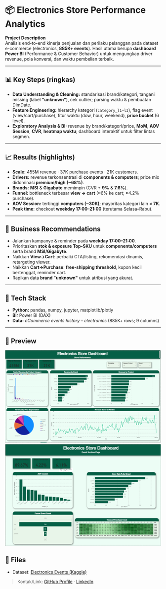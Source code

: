 # 📦 Electronics Store Performance Analytics

**Project Description**  
Analisis end-to-end kinerja penjualan dan perilaku pelanggan pada dataset e-commerce (electronics, **885K+ events**). Hasil utama berupa **dashboard Power BI** (Performance & Customer Behavior) untuk mengungkap driver revenue, pola konversi, dan waktu pembelian terbaik.

---

## 📊 Key Steps (ringkas)
- **Data Understanding & Cleaning:** standarisasi brand/kategori, tangani missing (label **"unknown"**), cek outlier; parsing waktu & pembuatan DimDate.  
- **Feature Engineering:** hierarchy kategori (`category_l1–l3`), flag event (view/cart/purchase), fitur waktu (dow, hour, weekend), **price bucket** (6 level).  
- **Exploratory Analysis & BI:** revenue by brand/kategori/price, **MoM**, **AOV Session**, **CVR**, **heatmap waktu**; dashboard interaktif untuk filter lintas segmen.

---

## 📈 Results (highlights)
- **Scale:** 455M revenue · 37K purchase events · 21K customers.  
- **Drivers:** revenue terkonsentrasi di **components & computers**; price mix didominasi **premium/high (~68%)**.  
- **Brands:** **MSI** & **Gigabyte** memimpin (CVR ± **9%** & **7.6%**).  
- **Funnel:** bottleneck terbesar **view → cart** (≈6% ke cart; ≈4.2% purchase).  
- **AOV Session:** tertinggi **computers (~30K)**; mayoritas kategori lain **< 7K**.  
- **Peak time:** checkout **weekday 17:00–21:00** (terutama Selasa–Rabu).

---

## 🧭 Business Recommendations
- Jalankan kampanye & reminder pada **weekday 17:00–21:00**.  
- Prioritaskan **stok & exposure Top-SKU** untuk **components/computers** serta brand **MSI/Gigabyte**.  
- Naikkan **View→Cart**: perbaiki CTA/listing, rekomendasi dinamis, retargeting viewer.  
- Naikkan **Cart→Purchase**: **free-shipping threshold**, kupon kecil bertenggat, reminder cart.  
- Rapikan data **brand "unknown"** untuk atribusi yang akurat.

---

## 🚀 Tech Stack
- **Python:** pandas, numpy, jupyter, matplotlib/plotly  
- **BI:** Power BI (DAX)  
- **Data:** *eCommerce events history – electronics* (885K+ rows; 9 columns)

---

## 📸 Preview
![Dashboard Preview](Dashboard/dashboar1.png)
![Dashboard Preview](Dashboard/dashboar2.png)

## 🔗 Files
- Dataset: [Electronics Events (Kaggle)](https://www.kaggle.com/datasets/mkechinov/ecommerce-events-history-in-electronics-store/code)


> Kontak/Link: [GitHub Profile](https://github.com/MadeBayuSW/) · [LinkedIn](https://www.linkedin.com/in/imade-bayu-sw/)
